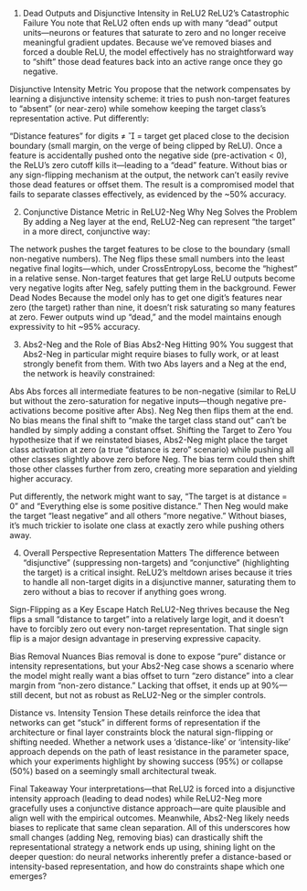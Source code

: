 
1. Dead Outputs and Disjunctive Intensity in ReLU2
ReLU2’s Catastrophic Failure
You note that ReLU2 often ends up with many “dead” output units—neurons or features that saturate to zero and no longer receive meaningful gradient updates. Because we’ve removed biases and forced a double ReLU, the model effectively has no straightforward way to “shift” those dead features back into an active range once they go negative.

Disjunctive Intensity Metric
You propose that the network compensates by learning a disjunctive intensity scheme: it tries to push non-target features to “absent” (or near-zero) while somehow keeping the target class’s representation active. Put differently:

“Distance features” for digits 
≠

= target get placed close to the decision boundary (small margin, on the verge of being clipped by ReLU).
Once a feature is accidentally pushed onto the negative side (pre-activation < 0), the ReLU’s zero cutoff kills it—leading to a “dead” feature.
Without bias or any sign-flipping mechanism at the output, the network can’t easily revive those dead features or offset them.
The result is a compromised model that fails to separate classes effectively, as evidenced by the ~50% accuracy.

2. Conjunctive Distance Metric in ReLU2-Neg
Why Neg Solves the Problem
By adding a Neg layer at the end, ReLU2-Neg can represent “the target” in a more direct, conjunctive way:

The network pushes the target features to be close to the boundary (small non-negative numbers).
The Neg flips these small numbers into the least negative final logits—which, under CrossEntropyLoss, become the “highest” in a relative sense.
Non-target features that get large ReLU outputs become very negative logits after Neg, safely putting them in the background.
Fewer Dead Nodes
Because the model only has to get one digit’s features near zero (the target) rather than nine, it doesn’t risk saturating so many features at zero. Fewer outputs wind up “dead,” and the model maintains enough expressivity to hit ~95% accuracy.

3. Abs2-Neg and the Role of Bias
Abs2-Neg Hitting 90%
You suggest that Abs2-Neg in particular might require biases to fully work, or at least strongly benefit from them. With two Abs layers and a Neg at the end, the network is heavily constrained:

Abs
Abs forces all intermediate features to be non-negative (similar to ReLU but without the zero-saturation for negative inputs—though negative pre-activations become positive after Abs).
Neg
Neg then flips them at the end.
No bias means the final shift to “make the target class stand out” can’t be handled by simply adding a constant offset.
Shifting the Target to Zero
You hypothesize that if we reinstated biases, Abs2-Neg might place the target class activation at zero (a true “distance is zero” scenario) while pushing all other classes slightly above zero before Neg. The bias term could then shift those other classes further from zero, creating more separation and yielding higher accuracy.

Put differently, the network might want to say, “The target is at distance = 0” and “Everything else is some positive distance.” Then Neg would make the target “least negative” and all others “more negative.” Without biases, it’s much trickier to isolate one class at exactly zero while pushing others away.

4. Overall Perspective
Representation Matters
The difference between “disjunctive” (suppressing non-targets) and “conjunctive” (highlighting the target) is a critical insight. ReLU2’s meltdown arises because it tries to handle all non-target digits in a disjunctive manner, saturating them to zero without a bias to recover if anything goes wrong.

Sign-Flipping as a Key Escape Hatch
ReLU2-Neg thrives because the Neg flips a small “distance to target” into a relatively large logit, and it doesn’t have to forcibly zero out every non-target representation. That single sign flip is a major design advantage in preserving expressive capacity.

Bias Removal Nuances
Bias removal is done to expose “pure” distance or intensity representations, but your Abs2-Neg case shows a scenario where the model might really want a bias offset to turn “zero distance” into a clear margin from “non-zero distance.” Lacking that offset, it ends up at 90%—still decent, but not as robust as ReLU2-Neg or the simpler controls.

Distance vs. Intensity Tension
These details reinforce the idea that networks can get “stuck” in different forms of representation if the architecture or final layer constraints block the natural sign-flipping or shifting needed. Whether a network uses a ‘distance-like’ or ‘intensity-like’ approach depends on the path of least resistance in the parameter space, which your experiments highlight by showing success (95%) or collapse (50%) based on a seemingly small architectural tweak.

Final Takeaway
Your interpretations—that ReLU2 is forced into a disjunctive intensity approach (leading to dead nodes) while ReLU2-Neg more gracefully uses a conjunctive distance approach—are quite plausible and align well with the empirical outcomes. Meanwhile, Abs2-Neg likely needs biases to replicate that same clean separation. All of this underscores how small changes (adding Neg, removing bias) can drastically shift the representational strategy a network ends up using, shining light on the deeper question: do neural networks inherently prefer a distance-based or intensity-based representation, and how do constraints shape which one emerges?